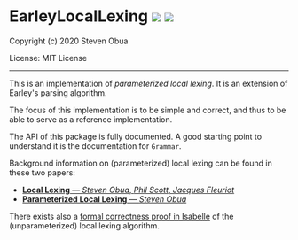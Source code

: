 # EarleyLocalLexing  ![](https://github.com/phlegmaticprogrammer/EarleyLocalLexing/workflows/macOS/badge.svg)  ![](https://github.com/phlegmaticprogrammer/EarleyLocalLexing/workflows/Linux/badge.svg) 

Copyright (c) 2020 Steven Obua

License: MIT License

---

This is an implementation of *parameterized local lexing*. It is an extension of Earley's parsing algorithm. 

The focus of this implementation is to be simple and correct, and thus to be able to serve as a reference implementation.

The API of this package is fully documented. A good starting point to understand it is the documentation for `Grammar`.

Background information on (parameterized) local lexing can be found in these two papers:

- [**Local Lexing** — *Steven Obua*, *Phil Scott*, *Jacques Fleuriot*](https://arxiv.org/abs/1702.03277)
- [**Parameterized Local Lexing** — *Steven Obua*](https://arxiv.org/abs/1704.04215)

There exists also a [formal correctness proof in Isabelle](https://www.isa-afp.org/entries/LocalLexing.html) of the (unparameterized) local lexing algorithm.
